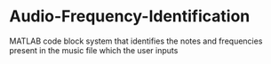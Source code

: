 # Audio-Frequency-Identification
MATLAB code block system that identifies the notes and frequencies present in the music file which the user inputs 
